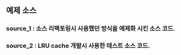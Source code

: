 ## 예제 소스
### source_1 : 소스 리팩토링시 사용했던 방식을 예제화 시킨 소스 코드.
### source_2 : LRU cache 개발시 사용한 테스트 소스 코드.
